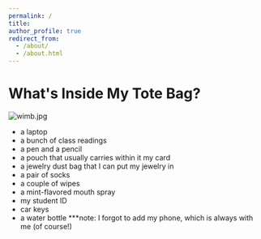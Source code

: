 ```yaml
---
permalink: /
title: 
author_profile: true
redirect_from: 
  - /about/
  - /about.html
---
```

What's Inside My Tote Bag?
======
![wimb.jpg](https://malkry04.github.io/mahraalkhouri.github.io///images/wimb.jpg)
- a laptop
- a bunch of class readings
- a pen and a pencil
- a pouch that usually carries within it my card
- a jewelry dust bag that I can put my jewelry in
- a pair of socks
- a couple of wipes
- a mint-flavored mouth spray
- my student ID
- car keys
- a water bottle
***note: I forgot to add my phone, which is always with me (of course!) <br />
